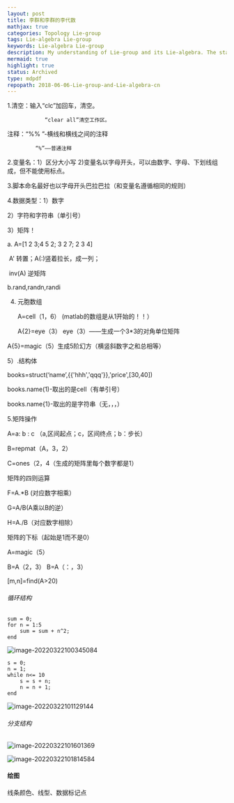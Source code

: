 ```yaml
---
layout: post
title: 李群和李群的李代数
mathjax: true
categories: Topology Lie-group
tags: Lie-algebra Lie-group
keywords: Lie-algebra Lie-group
description: My understanding of Lie-group and its Lie-algebra. The statement "Lie-algebra is approximation of Lie-group" is inaccurate since they essentially live in different spaces. This post is not finished. Check posts under [`Lie Group`](https://yk-liu.github.io/blog/tags#Lie-group) and/or [`Lie Algebra`](https://yk-liu.github.io/blog/tags#lie-algebra) where I rewrote and added more aspects of Lie group and Lie algebra.
mermaid: true
highlight: true
status: Archived
type: mdpdf
repopath: 2018-06-06-Lie-group-and-Lie-algebra-cn
---
```


1.清空：输入“clc”加回车，清空。

				“clear all”清空工作区。 

   注释：“%% ”-横线和横线之间的注释

  			 “%”——普通注释 

2.变量名：1）区分大小写  2)变量名以字母开头，可以由数字、字母、下划线组成，但不能使用标点。

3.脚本命名最好也以字母开头巴拉巴拉（和变量名遵循相同的规则）

4.数据类型：1）数字

2）字符和字符串（单引号）

3）矩阵！

a.  A=[1 2 3;4 5 2; 3 2 7; 2 3 4]

​	A' 转置；A(:)竖着拉长，成一列；

​	inv(A) 逆矩阵

b.rand,randn,randi

4) 元胞数组

   A=cell（1，6） (matlab的数组是从1开始的！！）

   A{2}=eye（3） eye（3）——生成一个3*3的对角单位矩阵

 A{5}=magic（5）生成5阶幻方（横竖斜数字之和总相等）

5）.结构体

  books=struct(‘name’,{{'hhh','qqq'}},'price',[30,40])

  books.name(1)-取出的是cell（有单引号）

  books.name{1}-取出的是字符串（无，，，）

5.矩阵操作

A=a: b : c （a,区间起点；c，区间终点；b：步长）

B=repmat（A，3，2）

C=ones（2，4（生成的矩阵里每个数字都是1）

矩阵的四则运算

  F=A.*B  (对应数字相乘）

  G=A/B(A乘以B的逆）

  H=A./B（对应数字相除）

矩阵的下标（起始是1而不是0）

  A=magic（5）

  B=A（2，3）  B=A（：，3）

 [m,n]=find(A>20)



###### 循环结构

```
sum = 0;
for n = 1:5
	sum = sum + n^2;
end
```

![image-20220322100345084](C:\Users\xcd\AppData\Roaming\Typora\typora-user-images\image-20220322100345084.png)

```
s = 0;
n = 1;
while n<= 10
	s = s + n;
	n = n + 1;
end
```

![image-20220322101129144](C:\Users\xcd\AppData\Roaming\Typora\typora-user-images\image-20220322101129144.png)



###### 分支结构

![image-20220322101601369](C:\Users\xcd\AppData\Roaming\Typora\typora-user-images\image-20220322101601369.png)



![image-20220322101814584](C:\Users\xcd\AppData\Roaming\Typora\typora-user-images\image-20220322101814584.png)



#### 绘图

线条颜色、线型、数据标记点
